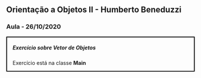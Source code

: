 ## Orientação a Objetos II - Humberto Beneduzzi

### Aula - 26/10/2020

<div style="border: 2px solid black; height: 90px; padding: 0 15px">
  <h5>Exercício sobre Vetor de Objetos</h5>

  Exercício está na classe <b>Main</b>
</div>